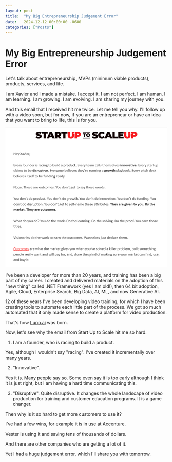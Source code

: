 ```yaml
---
layout: post
title:  "My Big Entrepreneurship Judgement Error"
date:   2024-12-12 00:00:00 -0600
categories: ["Posts"] 
---
```

# My Big Entrepreneurship Judgement Error

Let's talk about entrepreneurship, MVPs (minimum viable products), products, services, and life.

I am Xavier and I made a mistake. I accept it. I am not perfect. I am human. I am learning. I am growing. I am evolving. I am sharing my journey with you.

And this email that I received hit me twice. Let me tell you why. I'll follow up with a video soon, but for now, if you are an entrepreneur or have an idea that you want to bring to life, this is for you.

![judgement error](/_posts/2024/images/mybigjudgementerror.png)

I've been a developer for more than 20 years, and training has been a big part of my career. I created and delivered materials on the adoption of this "new thing" called .NET Framework (yes I am old!), then 64 bit adoption, Agile, Cloud, Enterprise Search, Big Data, AI, ML, and now Generative AI.

12 of these years I've been developing video training, for which I have been creating tools to automate each little part of the process. We got so much automated that it only made sense to create a platform for video production. 

That's how [Lupo.ai](https://lupo.ai) was born.

Now, let's see why the email from Start Up to Scale hit me so hard.

1. I am a founder, who is racing to build a product. 

Yes, although I wouldn't say "racing". I've created it incrementally over many years.

2. "Innovative". 

Yes it is. Many people say so. Some even say it is too early although I think it is just right, but I am having a hard time communicating this.

3. "Disruptive". 
Quite disruptive. It changes the whole landscape of video production for training and customer education programs. It is a game changer.

Then why is it so hard to get more customers to use it?

I've had a few wins, for example it is in use at Accenture. 

Vester is using it and saving tens of thousands of dollars. 

And there are other companies who are getting a lot of it.

Yet I had a huge judgement error, which I'll share you with tomorrow.